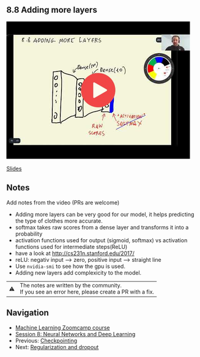 ## 8.8 Adding more layers

<a href="https://www.youtube.com/watch?v=bSRRrorvAZs&list=PL3MmuxUbc_hIhxl5Ji8t4O6lPAOpHaCLR"><img src="images/thumbnail-8-08.jpg"></a>

[Slides](https://www.slideshare.net/AlexeyGrigorev/ml-zoomcamp-8-neural-networks-and-deep-learning-250592316)


## Notes

Add notes from the video (PRs are welcome)
* Adding more layers can be very good for our model, it helps predicting the type of clothes more accurate.
* softmax takes raw scores from a dense layer and transforms it into a probability
* activation functions used for output (sigmoid, softmax) vs activation functions used for intermediate steps(ReLU)
* have a look at http://cs231n.stanford.edu/2017/
* reLU: negativ input --> zero, positive input --> straight line
* Use `nvidia-smi` to see how the gpu is used.
* Adding new layers add complexicity to the model.

<table>
   <tr>
      <td>⚠️</td>
      <td>
         The notes are written by the community. <br>
         If you see an error here, please create a PR with a fix.
      </td>
   </tr>
</table>


## Navigation

* [Machine Learning Zoomcamp course](../)
* [Session 8: Neural Networks and Deep Learning](./)
* Previous: [Checkpointing](07-checkpointing.md)
* Next: [Regularization and dropout](09-dropout.md)
